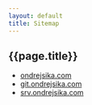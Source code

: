 ```yaml
---
layout: default
title: Sitemap
---
```



## {{page.title}}

* [ondrejsika.com](/)
* [git.ondrejsika.com](http://git.ondrejsika.com)
* [srv.ondrejsika.com](http://srv.ondrejsika.com)